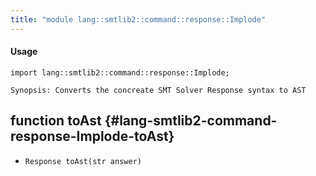 ```yaml
---
title: "module lang::smtlib2::command::response::Implode"
---
```


#### Usage

`import lang::smtlib2::command::response::Implode;`

	Synopsis: Converts the concreate SMT Solver Response syntax to AST

## function toAst {#lang-smtlib2-command-response-Implode-toAst}

* ``Response toAst(str answer)``


